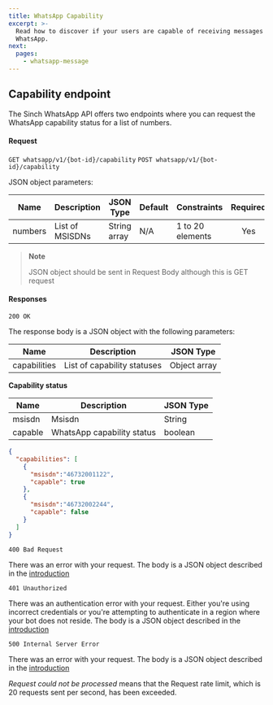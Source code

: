 ```yaml
---
title: WhatsApp Capability
excerpt: >-
  Read how to discover if your users are capable of receiving messages via
  WhatsApp.
next:
  pages:
    - whatsapp-message
---
```

## Capability endpoint

The Sinch WhatsApp API offers two endpoints where you can request the WhatsApp capability status for a
list of numbers.

#### Request

`GET whatsapp/v1/{bot-id}/capability`
`POST whatsapp/v1/{bot-id}/capability`

JSON object parameters:

| Name    | Description                      | JSON Type    | Default    | Constraints           | Required |
| ------- | -------------------------------- | ------------ | ---------- | --------------------- | :------: |
| numbers | List of MSISDNs                  | String array | N/A        | 1 to 20 elements      | Yes      |


> **Note**
>
> JSON object should be sent in Request Body although this is GET request


#### Responses

`200 OK`

The response body is a JSON object with the following parameters:

|Name        | Description                         | JSON Type    |
|------------|------------------------------------ |--------------|
|capabilities| List of capability statuses         | Object array |

**Capability status**

|Name        | Description                         | JSON Type    |
|------------|------------------------------------ |--------------|
|msisdn      | Msisdn                              | String       |
|capable     | WhatsApp capability status          | boolean      |

```json
{
  "capabilities": [
    {
      "msisdn":"46732001122",
      "capable": true
    },
    {
      "msisdn":"46732002244",
      "capable": false
    }
  ]
}
```

`400 Bad Request`

There was an error with your request. The body is a JSON object described in the [introduction](doc:whatsapp-introduction#section-http-errors)

`401 Unauthorized`

There was an authentication error with your request. Either you're using incorrect credentials or you're attempting to authenticate
in a region where your bot does not reside. The body is a JSON object described in the [introduction](doc:whatsapp-introduction#section-http-errors)

`500 Internal Server Error`

There was an error with your request. The body is a JSON object described in the [introduction](doc:whatsapp-introduction#section-http-errors)

*Request could not be processed* means that the Request rate limit, which is 20 requests sent per second, has been exceeded.
